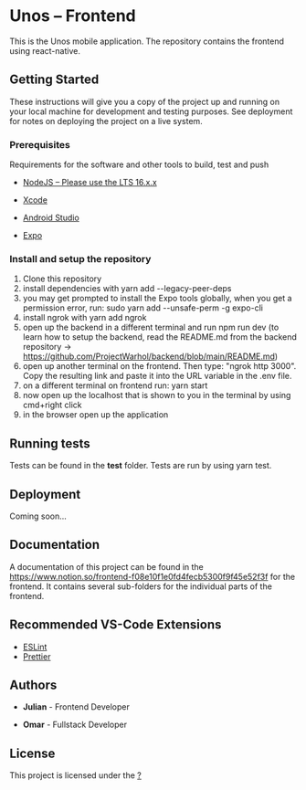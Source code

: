 # Unos – Frontend

This is the Unos mobile application.
The repository contains the frontend using react-native.

## Getting Started

These instructions will give you a copy of the project up and running on
your local machine for development and testing purposes. See deployment
for notes on deploying the project on a live system.

### Prerequisites

Requirements for the software and other tools to build, test and push

- [NodeJS – Please use the LTS 16.x.x](https://nodejs.dev/)

- [Xcode](https://developer.apple.com/xcode/)

- [Android Studio](https://developer.android.com/studio)

- [Expo](https://docs.expo.dev/)

### Install and setup the repository

1. Clone this repository
2. install dependencies with
   yarn add --legacy-peer-deps
3. you may get prompted to install the Expo tools globally, when you get a permission error, run:
   sudo yarn add --unsafe-perm -g expo-cli
4. install ngrok with
   yarn add ngrok
5. open up the backend in a different terminal and run npm run dev (to learn how to setup the backend, read the README.md from the backend  repository -> https://github.com/ProjectWarhol/backend/blob/main/README.md)
6. open up another terminal on the frontend. Then type: "ngrok http 3000". Copy the resulting link and paste it into the URL variable in the .env file.
7. on a different terminal on frontend run:
   yarn start
8. now open up the localhost that is shown to you in the terminal by using cmd+right click
9. in the browser open up the application

## Running tests

Tests can be found in the __test__ folder.
Tests are run by using yarn test.

## Deployment

Coming soon...

## Documentation

A documentation of this project can be found in the https://www.notion.so/frontend-f08e10f1e0fd4fecb5300f9f45e52f3f for the frontend. It contains several sub-folders for the individual parts of the frontend.

## Recommended VS-Code Extensions

- [ESLint](https://marketplace.visualstudio.com/items?itemName=dbaeumer.vscode-eslint)
- [Prettier](https://marketplace.visualstudio.com/items?itemName=esbenp.prettier-vscode)

## Authors

- **Julian** - Frontend Developer

- **Omar** - Fullstack Developer

## License

This project is licensed under the [?](LICENSE)
